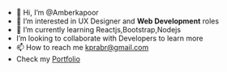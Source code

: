 - 👋 Hi, I’m @Amberkapoor
- 👀 I’m interested in UX Designer and **Web Development** roles
- 🌱 I’m currently learning Reactjs,Bootstrap,Nodejs
- I’m looking to collaborate with Developers to learn more
- 📫 How to reach me kprabr@gmail.com
- Check my [Portfolio](https://kapoorportfolio.webflow.io)

<!---
Amberkapoor/Amberkapoor is a ✨ special ✨ repository because its `README.md` (this file) appears on your GitHub profile.
You can click the Preview link to take a look at your changes.
--->
